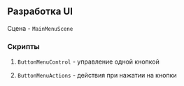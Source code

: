 ## Разработка UI

Сцена - `MainMenuScene`

### Скрипты

1) `ButtonMenuControl` - управление одной кнопкой

2) `ButtonMenuActions` - действия при нажатии на кнопки

